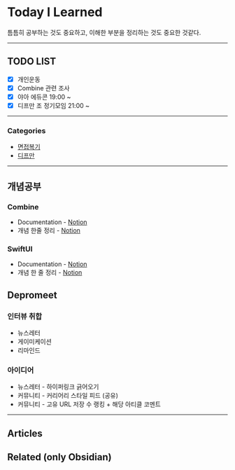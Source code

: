 
# Today I Learned
틈틈히 공부하는 것도 중요하고, 이해한 부분을 정리하는 것도 중요한 것같다.

---

## TODO LIST
- [x] 개인운동
- [x] Combine 관련 조사
- [x] 야아 에듀콘 19:00 ~
- [x] 디프만 조 정기모임 21:00 ~

---

### Categories
- [면접복기](#개념공부)
- [디프만](#Depromeet)

---

## 개념공부
### Combine
* Documentation - [Notion](https://www.notion.so/keeplo/Combine-508d01f4fb254a6fa7b1c5f00ddd0281)
* 개념 한줄 정리 - [Notion](https://www.notion.so/keeplo/WiKi-48d5c4344b724d6cb1bc355c4c0334d8#a4e802cc79214391ac6a9c6dfdc30a31)
### SwiftUI
* Documentation - [Notion](https://www.notion.so/keeplo/SwiftUI-d8a3d1110fa2493fb61fdde0571c723a)
* 개념 한 줄 정리 - [Notion](https://www.notion.so/keeplo/WiKi-48d5c4344b724d6cb1bc355c4c0334d8#dd4de33e19414dfa9998298b1024e694)

## Depromeet
### 인터뷰 취합
* 뉴스레터
* 게이미케이션
* 리마인드 
### 아이디어
* 뉴스레터 - 하이퍼링크 긁어오기
* 커뮤니티 - 커리어리 스타일 피드 (공유)
* 커뮤니티 - 고유 URL 저장 수 랭킹 + 해당 아티클 코멘트

---

## Articles

## Related (only Obsidian)